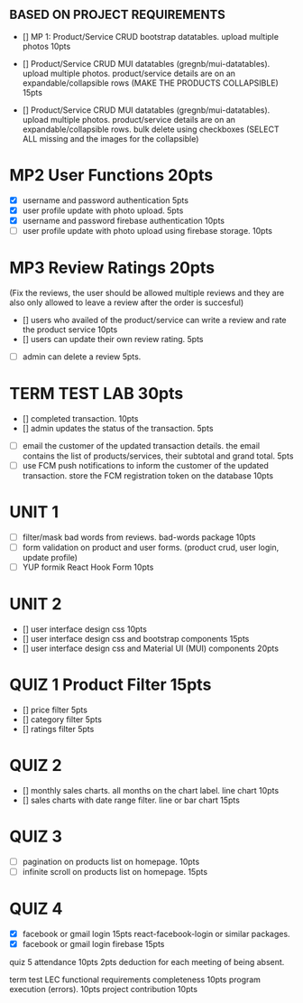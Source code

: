 ## BASED ON PROJECT REQUIREMENTS

- []   MP 1: Product/Service CRUD bootstrap datatables. upload multiple photos 10pts

- []   Product/Service CRUD MUI datatables (gregnb/mui-datatables). upload multiple photos. product/service details are on an expandable/collapsible rows (MAKE THE PRODUCTS COLLAPSIBLE) 15pts 

- []   Product/Service CRUD MUI datatables (gregnb/mui-datatables). upload multiple photos. product/service details are on an expandable/collapsible rows. bulk delete using checkboxes (SELECT ALL missing and the images for the collapsible)

# MP2 User Functions 20pts

- [x] username and password authentication 5pts 
- [x] user profile update with photo upload. 5pts 
- [x] username and password firebase authentication 10pts
- [ ] user profile update with photo upload using firebase storage. 10pts

# MP3 Review Ratings 20pts
(Fix the reviews, the user should be allowed multiple reviews and they are also only allowed to leave a review after the order is succesful)
- [] users who availed of the product/service can write a review and rate the product service 10pts
- [] users can update their own review rating. 5pts
- [ ] admin can delete a review 5pts. 

# TERM TEST LAB 30pts

- [] completed transaction. 10pts
- [] admin updates the status of the transaction. 5pts 
- [ ] email the customer of the updated transaction details. the email contains the list of products/services, their subtotal and grand total. 5pts
- [ ] use FCM push notifications to inform the customer of the updated transaction. store the FCM registration token on the database 10pts

# UNIT 1

- [ ] filter/mask bad words from reviews. bad-words package 10pts
- [ ] form validation on product and user forms. (product crud, user login, update profile) 
- [ ] YUP formik React Hook Form 10pts

# UNIT 2

- [] user interface design css 10pts
- [] user interface design css and bootstrap components 15pts
- [] user interface design css and Material UI (MUI) components 20pts

# QUIZ 1 Product Filter 15pts

- [] price filter 5pts
- [] category filter 5pts 
- [] ratings filter 5pts

# QUIZ 2 

- [] monthly sales charts. all months on the chart label. line chart 10pts 
- [] sales charts with date range filter.  line or bar chart 15pts

# QUIZ 3

- [ ] pagination on products list on homepage. 10pts
- [ ] infinite scroll on products list on homepage. 15pts

# QUIZ 4
- [x] facebook or gmail login 15pts react-facebook-login or similar packages.
- [x] facebook or gmail login firebase 15pts

quiz 5 attendance 10pts
2pts deduction for each meeting of being absent.

term test LEC
functional requirements completeness 10pts
program execution (errors).  10pts
project contribution 10pts
